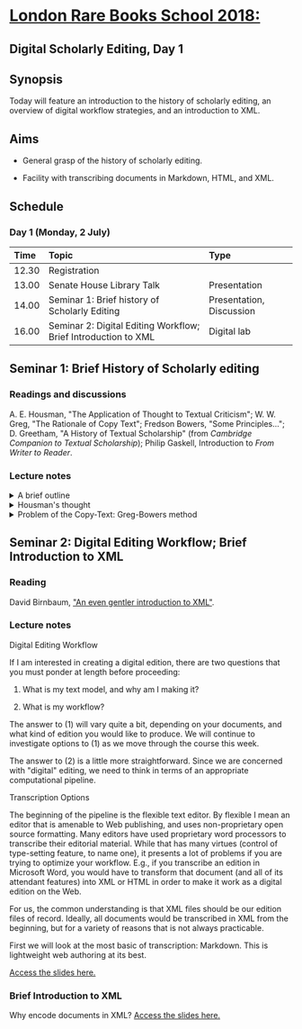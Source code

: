 # [London Rare Books School 2018:](https://cmohge1.github.io/lrbs-scholarly-editing/)

## Digital Scholarly Editing, Day 1

## Synopsis

Today will feature an introduction to the history of scholarly editing, an overview of digital workflow strategies, and an introduction to XML.

## Aims

- General grasp of the history of scholarly editing.

- Facility with transcribing documents in Markdown, HTML, and XML.

## Schedule

### Day 1 (Monday, 2 July)

Time  | Topic                                                          | Type
:---- | :------------------------------------------------------------- | :-----------------------
12.30 | Registration                                                   |                          |
13.00 | Senate House Library Talk                                      | Presentation             |
14.00 | Seminar 1: Brief history of Scholarly Editing                  | Presentation, Discussion |
16.00 | Seminar 2: Digital Editing Workflow; Brief Introduction to XML | Digital lab              |  |

## Seminar 1: Brief History of Scholarly editing

### Readings and discussions

A. E. Housman, "The Application of Thought to Textual Criticism"; W. W. Greg, "The Rationale of Copy Text"; Fredson Bowers, "Some Principles..."; D. Greetham, "A History of Textual Scholarship" (from _Cambridge Companion to Textual Scholarship_); Philip Gaskell, Introduction to _From Writer to Reader_.

### Lecture notes

<details>
  <summary>A brief outline</summary>
  <p>
</p>
  <ul>
  <li><p>Peisistratus (560–527 BCE) orders the 'official' text of Homer. The primary challenge was to build a coherent text from myriad versions spoken by the rhapsodes. This could be a viable beginning of textual criticism, i.e., being aware of variance and attending to authenticity and authority (whatever those terms mean). (Discuss!)</p></li>
  <li><p>Lycurgus (c. 390–324 BCE) arranges for single texts of Aeschylus, Sophocles, and Euripedes to be deposited into Athenian archives.</p></li>
  <li><p>The history of textual editing is a history of arguments about the meaning of terms such as authenticity and authority.</p></li>
  <li><p>What is the <em>textus receptus</em>? E.g., Falstaff "babbl'd o' green fields" (Shakespeare, <em>Henry V</em>); "soiled fish of the sea" (Melville, <em>White-Jacket</em>).</p></li>
  <li><p>Alexandrian library: manuscript copying; the birth of collation as a practice; dealing with anomalies.</p></li>
  <li><p>Descriptive Bibliography.</p></li>
  <li><p>Biblical scholarship and philology.
</p></li>
</ul>
</details>

 

<details>
  <summary>Housman's thought</summary>
  <p>

- "[quote]".

- "[another quote]".

</p>
</details>

 

<details>
  <summary>Problem of the Copy-Text: Greg-Bowers method</summary>
  <p>
- ...
</p>
</details>

## Seminar 2: Digital Editing Workflow; Brief Introduction to XML

### Reading

David Birnbaum, ["An even gentler introduction to XML"](http://dh.obdurodon.org/what-is-xml.xhtml).

### Lecture notes

Digital Editing Workflow

If I am interested in creating a digital edition, there are two questions that you must ponder at length before proceeding:

1. What is my text model, and why am I making it?

2. What is my workflow?

The answer to (1) will vary quite a bit, depending on your documents, and what kind of edition you would like to produce. We will continue to investigate options to (1) as we move through the course this week.

The answer to (2) is a little more straightforward. Since we are concerned with "digital" editing, we need to think in terms of an appropriate computational pipeline.

Transcription Options

The beginning of the pipeline is the flexible text editor. By flexible I mean an editor that is amenable to Web publishing, and uses non-proprietary open source formatting. Many editors have used proprietary word processors to transcribe their editorial material. While that has many virtues (control of type-setting feature, to name one), it presents a lot of problems if you are trying to optimize your workflow. E.g., if you transcribe an edition in Microsoft Word, you would have to transform that document (and all of its attendant features) into XML or HTML in order to make it work as a digital edition on the Web.

For us, the common understanding is that XML files should be our edition files of record. Ideally, all documents would be transcribed in XML from the beginning, but for a variety of reasons that is not always practicable.

First we will look at the most basic of transcription: Markdown. This is lightweight web authoring at its best.

[Access the slides here.](insert-link)

### Brief Introduction to XML

Why encode documents in XML? [Access the slides here.](fill-in-link)
